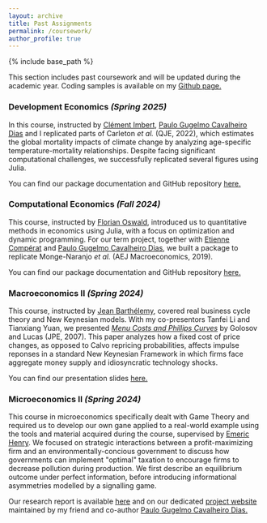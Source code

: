 ```yaml
---
layout: archive
title: Past Assignments
permalink: /coursework/
author_profile: true
---
```


{% include base_path %}

This section includes past coursework and will be updated during the academic year. Coding samples is available on my [Github page.](https://github.com/lionelchambon)

### Development Economics *(Spring 2025)*
In this course, instructed by [Clément Imbert](https://sites.google.com/site/clemimbert/), [Paulo Gugelmo Cavalheiro Dias](https://www.paulogcd.com) and I replicated parts of Carleton *et al.* (QJE, 2022), which estimates the global mortality impacts of climate change by analyzing age-specific temperature-mortality relationships. Despite facing significant computational challenges, we successfully replicated several figures using Julia.

You can find our package documentation and GitHub repository [here.](https://github.com/Paulogcd/Replication_Carleton_et_al_2022.jl)

### Computational Economics *(Fall 2024)*
This course, instructed by [Florian Oswald](https://floswald.github.io), introduced us to quantitative methods in economics using Julia, with a focus on optimization and dynamic programming. For our term project, together with [Etienne Compérat](https://ecomperat.github.io) and [Paulo Gugelmo Cavalheiro Dias](https://www.paulogcd.com), we built a package to replicate Monge-Naranjo *et al.* (AEJ Macroeconomics, 2019).

You can find our package documentation and GitHub repository [here.](https://github.com/lionelchambon/CompEcon_Replication-Project)

### Macroeconomics II *(Spring 2024)*
This course, instructed by [Jean Barthélemy](https://sites.google.com/site/jeanbarthelemyeconomist/home), covered real business cycle theory and New Keynesian models. With my co-presentors Tanfei Li and Tianxiang Yuan, we presented [*Menu Costs and Phillips Curves*](https://www.jstor.org/stable/10.1086/512625) by Golosov and Lucas (JPE, 2007). This paper analyzes how a fixed cost of price changes, as opposed to Calvo repricing probabilities, affects impulse reponses in a standard New Keynesian Framework in which firms face aggregate money supply and idiosyncratic technology shocks. 

You can find our presentation slides [here.](/files/Paper_4_YUAN_CHAMBON_LI.pdf)

### Microeconomics II *(Spring 2024)*
This course in microeconomics specifically dealt with Game Theory and required us to develop our own gane applied to a real-world example using the tools and material acquired during the course, supervised by [Emeric Henry](https://sites.google.com/site/emericmlhenry/home). We focused on strategic interactions between a profit-maximizing firm and an environmentally-concious government to discuss how governments can implement "optimal" taxation to encourage firms to decrease pollution during production. We first describe an equilibrium outcome under perfect information, before introducing informational asymmetries modelled by a signalling game.

Our research report is available [here](/files/CHAMBON_GUGELMO_PAVLOVICH_SOUFFLET.pdf) and on our dedicated [project website](https://www.paulogcd.com/Micro_project/) maintained by my friend and co-author [Paulo Gugelmo Cavalheiro Dias.](https://www.paulogcd.com/) 


